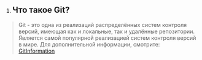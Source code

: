 1. ## Что такое Git?

>Git - это одна из реализаций распределённых систем контроля версий, имеющая как и локальные, так и удалённые репозитории. Является самой популярной реализацией систем контроля версий в мире.
Для дополнительной информации, смотрите: [GitInformation](https://git-scm.com/)